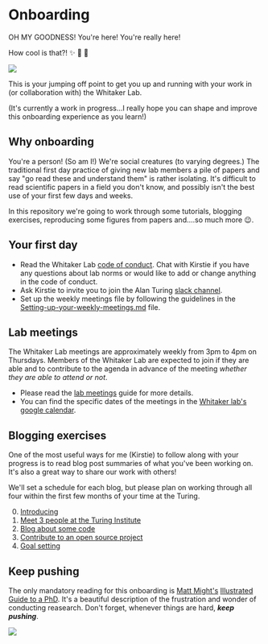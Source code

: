 # Onboarding

OH MY GOODNESS! You're here! You're really here!

How cool is that?! :sparkles: :balloon: :cake:

![](https://media.giphy.com/media/wAVA7WdV2jita/giphy.gif)

This is your jumping off point to get you up and running with your work in (or collaboration with) the Whitaker Lab.

(It's currently a work in progress...I really hope you can shape and improve this onboarding experience as you learn!)

## Why onboarding

You're a person! (So am I!) We're social creatures (to varying degrees.) The traditional first day practice of giving new lab members a pile of papers and say "go read these and understand them" is rather isolating. It's difficult to read scientific papers in a field you don't know, and possibly isn't the best use of your first few days and weeks.

In this repository we're going to work through some tutorials, blogging exercises, reproducing some figures from papers and....so much more :wink:.

## Your first day

* Read the Whitaker Lab [code of conduct](https://github.com/WhitakerLab/Onboarding/blob/master/CODE_OF_CONDUCT.md). Chat with Kirstie if you have any questions about lab norms or would like to add or change anything in the code of conduct.
* Ask Kirstie to invite you to join the Alan Turing [slack channel](https://alan-turing-institute.slack.com).
* Set up the weekly meetings file by following the guidelines in the [Setting-up-your-weekly-meetings.md](https://github.com/WhitakerLab/Onboarding/blob/master/Setting-up-your-weekly-meetings.md) file.

## Lab meetings

The Whitaker Lab meetings are approximately weekly from 3pm to 4pm on Thursdays.
Members of the Whitaker Lab are expected to join if they are able and to contribute to the agenda in advance of the meeting *whether they are able to attend or not*.

* Please read the [lab meetings](Lab-meetings.md) guide for more details.
* You can find the specific dates of the meetings in the [Whitaker lab's google calendar](https://calendar.google.com/calendar?cid=N25hcjMxYzZuaTRlc2lmOGZuMTg4MWtnZHNAZ3JvdXAuY2FsZW5kYXIuZ29vZ2xlLmNvbQ).

## Blogging exercises

One of the most useful ways for me (Kirstie) to follow along with your progress is to read blog post summaries of what you've been working on. It's also a great way to share our work with others!

We'll set a schedule for each blog, but please plan on working through all four within the first few months of your time at the Turing.

0. [Introducing](blogging-exercises/00-Introducing.md)
1. [Meet 3 people at the Turing Institute](blogging-exercises/01-MeetThreePeople.md)
2. [Blog about some code](blogging-exercises/02-BlogAboutSomeCode.md)
3. [Contribute to an open source project](blogging-exercises/03-OpenSourceContribution.md)
4. [Goal setting](blogging-exercises/04-GoalSetting.md)

## Keep pushing

The only mandatory reading for this onboarding is [Matt Might's](http://matt.might.net/) [Illustrated Guide to a PhD](http://matt.might.net/articles/phd-school-in-pictures/).
It's a beautiful description of the frustration and wonder of conducting reasearch.
Don't forget, whenever things are hard, ***keep pushing***.

![](http://matt.might.net/articles/phd-school-in-pictures/images/PhDKnowledge.012.jpg)
